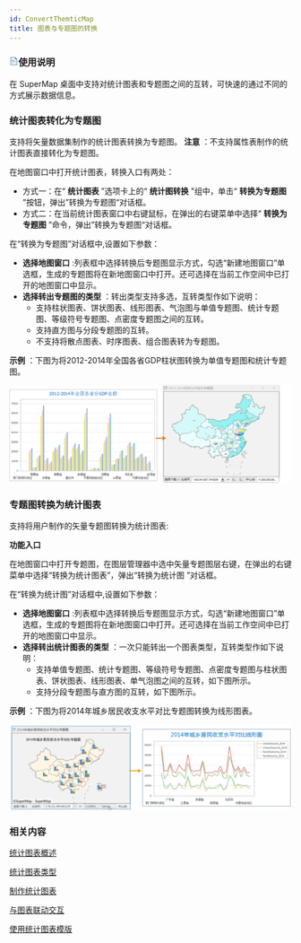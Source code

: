 ```yaml
---
id: ConvertThemticMap
title: 图表与专题图的转换
---
```

### ![](../../img/read.gif)使用说明

在 SuperMap 桌面中支持对统计图表和专题图之间的互转，可快速的通过不同的方式展示数据信息。

### 统计图表转化为专题图

支持将矢量数据集制作的统计图表转换为专题图。 **注意** ：不支持属性表制作的统计图表直接转化为专题图。

在地图窗口中打开统计图表，转换入口有两处：

  * 方式一：在“ **统计图表** ”选项卡上的“ **统计图转换** "组中，单击“ **转换为专题图** ”按钮，弹出”转换为专题图“对话框。
  * 方式二：在当前统计图表窗口中右键鼠标，在弹出的右键菜单中选择“ **转换为专题图** ”命令，弹出”转换为专题图“对话框。

在“转换为专题图”对话框中,设置如下参数：

  * **选择地图窗口** :列表框中选择转换后专题图显示方式，勾选“新建地图窗口”单选框，生成的专题图将在新地图窗口中打开。还可选择在当前工作空间中已打开的地图窗口中显示。 
  * **选择转出专题图的类型** ：转出类型支持多选，互转类型作如下说明：
    * 支持柱状图表、饼状图表、线形图表、气泡图与单值专题图、统计专题图、等级符号专题图、点密度专题图之间的互转。
    * 支持直方图与分段专题图的互转。
    * 不支持将散点图表、时序图表、组合图表转为专题图。

**示例** ：下图为将2012-2014年全国各省GDP柱状图转换为单值专题图和统计专题图。

![](img/ThematicMap2.png)  

  
### 专题图转换为统计图表

支持将用户制作的矢量专题图转换为统计图表:

**功能入口**

在地图窗口中打开专题图，在图层管理器中选中矢量专题图层右键，在弹出的右键菜单中选择“转换为统计图表”，弹出“转换为统计图 ”对话框。

在“转换为统计图”对话框中,设置如下参数：

  * **选择地图窗口** :列表框中选择转换后专题图显示方式，勾选“新建地图窗口”单选框，生成的专题图将在新地图窗口中打开。还可选择在当前工作空间中已打开的地图窗口中显示。 
  * **选择转出统计图表的类型** ：一次只能转出一个图表类型，互转类型作如下说明：
    * 支持单值专题图、统计专题图、等级符号专题图、点密度专题图与柱状图表、饼状图表、线形图表、单气泡图之间的互转，如下图所示。
    * 支持分段专题图与直方图的互转，如下图所示。

**示例** ：下图为将2014年城乡居民收支水平对比专题图转换为线形图表。

![](img/ThematicCovDiaResult.png)  
  
  
### 相关内容

[统计图表概述](Diagrams1)

[统计图表类型](DiagramsType)

[制作统计图表](CreateDiagram)

[与图表联动交互](ConvertThemticMap)

[使用统计图表模版](DiagramTemplate)

